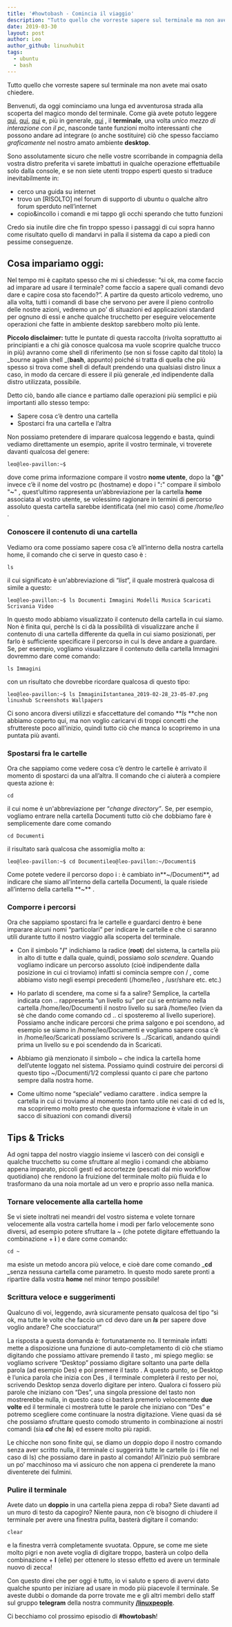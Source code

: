 ```yaml
---
title: '#howtobash - Comincia il viaggio'
description: "Tutto quello che vorreste sapere sul terminale ma non avete mai osato chiedere."
date: 2019-03-30
layout: post
author: Leo
author_github: linuxhubit
tags:
  - ubuntu  
  - bash
---
```

Tutto quello che vorreste sapere sul terminale ma non avete mai osato chiedere.

Benvenuti, da oggi cominciamo una lunga ed avventurosa strada alla scoperta del magico mondo del terminale. Come già avete potuto leggere [qui](https://linuxhub.it/article/howto-utilizzo-del-comando-mv), [qui](https://linuxhub.it/article/howto-utilizzo-del-comando-man), [qui](https://linuxhub.it/article/howto-utilizzo-del-comando-dmesg) e, più in generale, [qui](https://linuxhub.it/node/528) , il **terminale**, una volta _unico mezzo di interazione con il pc_, nasconde tante funzioni molto interessanti che possono andare ad integrare (o anche sostituire) ciò che spesso facciamo _graficamente_ nel nostro amato ambiente **desktop**.

Sono assolutamente sicuro che nelle vostre scorribande in compagnia della vostra distro preferita vi sarete imbattuti in qualche operazione effettuabile solo dalla console, e se non siete utenti troppo esperti questo si traduce inevitabilmente in:

*   cerco una guida su internet
*   trovo un [RISOLTO] nel forum di supporto di ubuntu o qualche altro forum sperduto nell’internet
*   copio&incollo i comandi e mi tappo gli occhi sperando che tutto funzioni

Credo sia inutile dire che fin troppo spesso i passaggi di cui sopra hanno come risultato quello di mandarvi in palla il sistema da capo a piedi con pessime conseguenze.

## Cosa impariamo oggi:

Nel tempo mi è capitato spesso che mi si chiedesse: “si ok, ma come faccio ad imparare ad usare il terminale? come faccio a sapere quali comandi devo dare e capire cosa sto facendo?”. A partire da questo articolo vedremo, uno alla volta, tutti i comandi di base che servono per avere il pieno controllo delle nostre azioni, vedremo un po’ di situazioni ed applicazioni standard per ognuno di essi e anche qualche trucchetto per eseguire velocemente operazioni che fatte in ambiente desktop sarebbero molto più lente.

**Piccolo disclaimer:** tutte le puntate di questa raccolta (rivolta soprattutto ai principianti e a chi già conosce qualcosa ma vuole scoprire qualche trucco in più) avranno come shell di riferimento (se non si fosse capito dal titolo) la _bourne again shell _(**bash**, appunto) poiché si tratta di quella che più spesso si trova come shell di default prendendo una qualsiasi distro linux a caso, in modo da cercare di essere il più generale ,ed indipendente dalla distro utilizzata, possibile.

Detto ciò, bando alle ciance e partiamo dalle operazioni più semplici e più importanti allo stesso tempo:

*   Sapere cosa c’è dentro una cartella
*   Spostarci fra una cartella e l’altra

Non possiamo pretendere di imparare qualcosa leggendo e basta, quindi vediamo direttamente un esempio, aprite il vostro terminale, vi troverete davanti qualcosa del genere:

    leo@leo-pavillon:~$

dove come prima informazione compare il vostro **nome utente**, dopo la "**@**" invece c’è il nome del vostro pc (hostname) e dopo i "**:**" compare il simbolo "**~**" , quest’ultimo rappresenta un’abbreviazione per la cartella **home** associata al vostro utente, se volessimo ragionare in termini di percorso assoluto questa cartella sarebbe identificata (nel mio caso) come _/home/leo_ .

### Conoscere il contenuto di una cartella

Vediamo ora come possiamo sapere cosa c’è all’interno della nostra cartella home, il comando che ci serve in questo caso è :

    ls

il cui significato è un'abbreviazione di “_list_”, il quale mostrerà qualcosa di simile a questo:

    leo@leo-pavillon:~$ ls Documenti Immagini Modelli Musica Scaricati Scrivania Video

In questo modo abbiamo visualizzato il contenuto della cartella in cui siamo. Non è finita qui, perchè ls ci dà la possibilità di visualizzare anche il contenuto di una cartella differente da quella in cui siamo posizionati, per farlo è sufficiente specificare il percorso in cui ls deve andare a guardare. Se, per esempio, vogliamo visualizzare il contenuto della cartella Immagini dovremmo dare come comando:

    ls Immagini

con un risultato che dovrebbe ricordare qualcosa di questo tipo:

    leo@leo-pavillon:~$ ls ImmaginiIstantanea_2019-02-28_23-05-07.png linuxhub Screenshots Wallpapers

Ci sono ancora diversi utilizzi e sfaccettature del comando **_ls_ **che non abbiamo coperto qui, ma non voglio caricarvi di troppi concetti che sfruttereste poco all'inizio, quindi tutto ciò che manca lo scopriremo in una puntata più avanti.

### Spostarsi fra le cartelle

Ora che sappiamo come vedere cosa c’è dentro le cartelle è arrivato il momento di spostarci da una all’altra. Il comando che ci aiuterà a compiere questa azione è:

    cd

il cui nome è un'abbreviazione per “_change directory”_. Se, per esempio, vogliamo entrare nella cartella Documenti tutto ciò che dobbiamo fare è semplicemente dare come comando

    cd Documenti

il risultato sarà qualcosa che assomiglia molto a:

    leo@leo-pavillon:~$ cd Documentileo@leo-pavillon:~/Documenti$

Come potete vedere il percorso dopo i : è cambiato in**~/Documenti**, ad indicare che siamo all’interno della cartella Documenti, la quale risiede all’interno della cartella **~** .

### Comporre i percorsi

Ora che sappiamo spostarci fra le cartelle e guardarci dentro è bene imparare alcuni nomi “particolari” per indicare le cartelle e che ci saranno utili durante tutto il nostro viaggio alla scoperta del terminale.

*   Con il simbolo "**/**" indichiamo la radice (**root**) del sistema, la cartella più in alto di tutte e dalla quale, quindi, possiamo _solo scendere_. Quando vogliamo indicare un percorso assoluto (cioè indipendente dalla posizione in cui ci troviamo) infatti si comincia sempre con / , come abbiamo visto negli esempi precedenti (/home/leo , /usr/share etc. etc.)

*   Ho parlato di scendere, ma come si fa a salire? Semplice, la cartella indicata con .. rappresenta “un livello su” per cui se entriamo nella cartella /home/leo/Documenti il nostro livello su sarà /home/leo (vien da sè che dando come comando cd .. ci sposteremo al livello superiore). Possiamo anche indicare percorsi che prima salgono e poi scendono, ad esempio se siamo in /home/leo/Documenti e vogliamo sapere cosa c’è in /home/leo/Scaricati possiamo scrivere ls ../Scaricati, andando quindi prima un livello su e poi scendendo da in Scaricati.

*   Abbiamo già menzionato il simbolo ~ che indica la cartella home dell’utente loggato nel sistema. Possiamo quindi costruire dei percorsi di questo tipo ~/Documenti/1/2 complessi quanto ci pare che partono sempre dalla nostra home.

*   Come ultimo nome “speciale” vediamo carattere . indica sempre la cartella in cui ci troviamo al momento (non tanto utile nei casi di cd ed ls, ma scopriremo molto presto che questa informazione è vitale in un sacco di situazioni con comandi diversi)

## Tips & Tricks

Ad ogni tappa del nostro viaggio insieme vi lascerò con dei consigli e qualche trucchetto su come sfruttare al meglio i comandi che abbiamo appena imparato, piccoli gesti ed accortezze (pescati dal mio workflow quotidiano) che rendono la fruizione del terminale molto più fluida e lo trasformano da una noia mortale ad un vero e proprio asso nella manica.

### Tornare velocemente alla cartella home

Se vi siete inoltrati nei meandri del vostro sistema e volete tornare velocemente alla vostra cartella home i modi per farlo velocemente sono diversi, ad esempio potere sfruttare la ~ (che potete digitare effettuando la combinazione **<ALT GR>** + **ì** ) e dare come comando:

    cd ~

ma esiste un metodo ancora più veloce, e cioè dare come comando _**cd** _senza nessuna cartella come parametro. In questo modo sarete pronti a ripartire dalla vostra **home** nel minor tempo possibile!

### Scrittura veloce e suggerimenti

Qualcuno di voi, leggendo, avrà sicuramente pensato qualcosa del tipo “sì ok, ma tutte le volte che faccio un cd devo dare un _**ls**_ per sapere dove voglio andare? Che scocciatura!”

La risposta a questa domanda è: fortunatamente no. Il terminale infatti mette a disposizione una funzione di auto-completamento di ciò che stiamo digitando che possiamo attivare premendo il tasto , mi spiego meglio: se vogliamo scrivere “Desktop” possiamo digitare soltanto una parte della parola (ad esempio Des) e poi premere il tasto **<TAB>**. A questo punto, se Desktop è l’unica parola che inizia con Des , il terminale completerà il resto per noi, scrivendo Desktop senza doverlo digitare per intero. Qualora ci fossero più parole che iniziano con “Des”, una singola pressione del tasto **<TAB>** non mostrerebbe nulla, in questo caso ci basterà premerlo velocemente **due volte** ed il terminale ci mostrerà tutte le parole che iniziano con “Des” e potremo scegliere come continuare la nostra digitazione. Viene quasi da sé che possiamo sfruttare questo comodo strumento in combinazione ai nostri comandi (sia _**cd**_ che _**ls**_) ed essere molto più rapidi.

Le chicche non sono finite qui, se diamo un doppio **<TAB>** dopo il nostro comando senza aver scritto nulla, il terminale ci suggerirà tutte le cartelle (o i file nel caso di ls) che possiamo dare in pasto al comando! All’inizio può sembrare un po’ macchinoso ma vi assicuro che non appena ci prenderete la mano diventerete dei fulmini.

### Pulire il terminale

Avete dato un **doppio** **<TAB>** in una cartella piena zeppa di roba? Siete davanti ad un muro di testo da capogiro? Niente paura, non c’è bisogno di chiudere il terminale per avere una finestra pulita, basterà digitare il comando:

    clear

e la finestra verrà completamente svuotata. Oppure, se come me siete molto pigri e non avete voglia di digitare troppo, basterà un colpo della combinazione **<CTRL>** + **l** (elle) per ottenere lo stesso effetto ed avere un terminale nuovo di zecca!

Con questo direi che per oggi è tutto, io vi saluto e spero di avervi dato qualche spunto per iniziare ad usare in modo più piacevole il terminale. Se aveste dubbi o domande da porre trovate me e gli altri membri dello staff sul gruppo **telegram** della nostra community [**/linuxpeople**](https://t.me/linuxpeople).

Ci becchiamo col prossimo episodio di **#howtobash**!